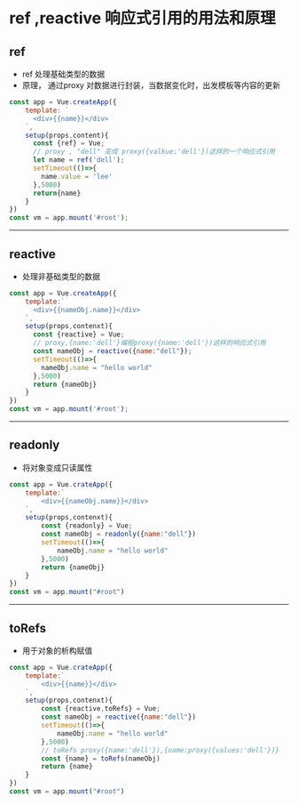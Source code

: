 # ref ,reactive 响应式引用的用法和原理

## ref 

- ref 处理基础类型的数据
- 原理， 通过proxy 对数据进行封装，当数据变化时，出发模板等内容的更新

```javascript
const app = Vue.createApp({
    template: `
      <div>{{name}}</div>
    `,
    setup(props,content){
      const {ref} = Vue;
      // proxy , "dell" 变成 proxy({valkue:'dell'})这样的一个响应式引用
      let name = ref('dell');
      setTimeout(()=>{
        name.value = 'lee'
      },5000)
      return{name}
    }
})
const vm = app.mount('#root');

```

---

## reactive

- 处理非基础类型的数据

```javascript
const app = Vue.createApp({
    template:`
      <div>{{nameObj.name}}</div>
    `,
    setup(props,contenxt){
      const {reactive} = Vue;
      // proxy,{name:'dell'}编程proxy({name:'dell'})这样的响应式引用
      const nameObj = reactive({name:"dell"});
      setTimeout(()=>{
        nameObj.name = "hello world"
      },5000)
      return {nameObj}
    }
})
const vm = app.mount('#root');
```

---

## readonly

- 将对象变成只读属性

```javascript
const app = Vue.crateApp({
    template:`
		<div>{{nameObj.name}}</div>
	`,
    setup(props,contenxt){
        const {readonly} = Vue;
        const nameObj = readonly({name:"dell"})
        setTimeout(()=>{
            nameObj.name = "hello world"
        },5000)
       	return {nameObj}
    }
})
const vm = app.mount("#root")
```

---

## toRefs

- 用于对象的析构赋值

```javascript
const app = Vue.crateApp({
    template:`
		<div>{{name}}</div>
	`,
    setup(props,contenxt){
        const {reactive,toRefs} = Vue;
        const nameObj = reactive({name:"dell"})
        setTimeout(()=>{
            nameObj.name = "hello world"
        },5000)
        // toRefs proxy({name:'dell'}),{name:proxy({values:'dell'})}
        const {name} = toRefs(nameObj)
       	return {name}
    }
})
const vm = app.mount("#root")
```




